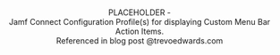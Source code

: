 <p align="center">
<br>
PLACEHOLDER -
<br>
Jamf Connect Configuration Profile(s) for displaying Custom Menu Bar Action Items.
<br>
Referenced in blog post @trevoedwards.com
</p>
